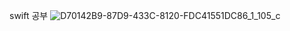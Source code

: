 swift 공부
![D70142B9-87D9-433C-8120-FDC41551DC86_1_105_c](https://user-images.githubusercontent.com/105327444/220246248-b6b6eaee-1b03-4331-812c-f46b51a2b4c5.jpeg)
